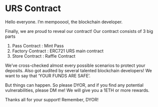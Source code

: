 # URS Contract

Hello everyone.
I’m mempooool, the blockchain developer.

Finally, we are proud to reveal our contract!
Our contract consists of 3 big parts

1. Pass Contract : Mint Pass
2. Factory Contract : ERC721 URS main contract
3. Store Contract : Raffle Contract

We’ve cross-checked almost every possible scenarios to protect your deposits.
Also got audited by several talented blockchain developers!
We want to say that ‘YOUR FUNDS ARE SAFE’.

But things can happen.
So please DYOR, and if you find any potential vulnerabilities, please DM me!
We will give you a 1ETH or more rewards.

Thanks all for your support!
Remember, DYOR!
